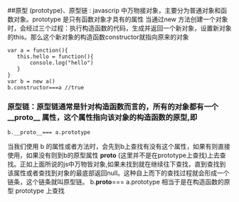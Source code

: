 ##原型 (prototype)、原型链 : javascrip 中万物接对象，主要分为普通对象和函数对象。prototype 是只有函数对象才具有的属性
 当通过new 方法创建一个对象时，会经过三个过程：执行构造函数的代码，生成并返回一个新对象，设置新对象的this。那么这个新对象的构造函数constructor就指向原来的对象
 ```
 var a = function(){
	this.hello = function(){
		console.log("hello")
	}
}
var b = new a()
b.constructor===a //true
```
### 原型链：原型链通常是针对构造函数而言的，所有的对象都有一个__proto__ 属性，这个属性指向该对象的构造函数的原型,即
```
b.__proto__=== a.prototype
```
当我们使用 b 的属性或者方法时，会先到b上查找有没有这个属性，如果有则直接使用，如果没有则到b的原型属性 __proto__ (这里并不是在prototype上查找)上去查找。正如上面所说的js中万物皆对象,如果未找到就在继续往下查找，直到查找到该属性或者查找到对象的最底部返回null。这种自上而下的查找过程就会形成一个链条，这个链条就叫原型链。 b.__proto__=== a.prototype 相当于是在构造函数的原型 prototype 上查找
